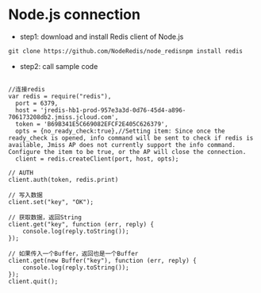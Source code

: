 # Node.js connection

- step1: download and install Redis client of Node.js
```xml
git clone https://github.com/NodeRedis/node_redisnpm install redis
```
- step2: call sample code
<pre><code>
//连接redis
var redis = require("redis"),
  port = 6379,
  host = 'jredis-hb1-prod-957e3a3d-0d76-45d4-a896-706173208db2.jmiss.jcloud.com',
  token = 'B69B341E5C669082EFCF2E405C626379',
  opts = {no_ready_check:true},//Setting item: Since once the ready_check is opened, info command will be sent to check if redis is available, Jmiss AP does not currently support the info command. Configure the item to be true, or the AP will close the connection.
  client = redis.createClient(port, host, opts);

// AUTH
client.auth(token, redis.print)

// 写入数据
client.set("key", "OK");

// 获取数据，返回String
client.get("key", function (err, reply) {
    console.log(reply.toString());
});

// 如果传入一个Buffer，返回也是一个Buffer
client.get(new Buffer("key"), function (err, reply) {
    console.log(reply.toString());
});
client.quit();</pre></code>
